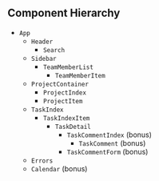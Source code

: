 ## Component Hierarchy

* `App`
  * `Header`
    * `Search`
  * `Sidebar`
    * `TeamMemberList`
      * `TeamMemberItem`
  * `ProjectContainer`
    * `ProjectIndex`
    * `ProjectItem`
  * `TaskIndex`
    * `TaskIndexItem`
      * `TaskDetail`
        * `TaskCommentIndex` (bonus)
          * `TaskComment` (bonus)
        * `TaskCommentForm` (bonus)
  * `Errors`
  * `Calendar` (bonus)
